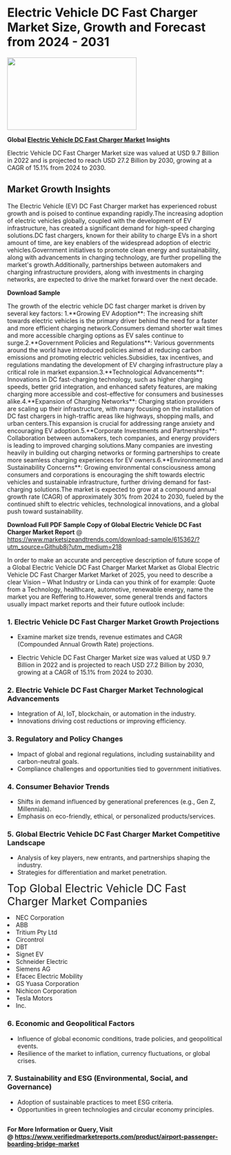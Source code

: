 <H1>Electric Vehicle DC Fast Charger Market Size, Growth and Forecast from 2024 - 2031</H1><img class="aligncenter size-medium wp-image-584254" src="https://thirdeyenews.in/wp-content/uploads/2024/09/Global-Market-Research-300x168.jpeg" alt="" width="300" height="168" /><p><strong>Global&nbsp;<a href="https://www.marketsizeandtrends.com/download-sample/615362/?utm_source=Github8j?utm_medium=218">Electric Vehicle DC Fast Charger Market</a> Insights</strong></p><p>Electric Vehicle DC Fast Charger Market size was valued at USD 9.7 Billion in 2022 and is projected to reach USD 27.2 Billion by 2030, growing at a CAGR of 15.1% from 2024 to 2030.</p><p><h2>Market Growth Insights</h2> <p>The Electric Vehicle (EV) DC Fast Charger market has experienced robust growth and is poised to continue expanding rapidly.The increasing adoption of electric vehicles globally, coupled with the development of EV infrastructure, has created a significant demand for high-speed charging solutions.DC fast chargers, known for their ability to charge EVs in a short amount of time, are key enablers of the widespread adoption of electric vehicles.Government initiatives to promote clean energy and sustainability, along with advancements in charging technology, are further propelling the market's growth.Additionally, partnerships between automakers and charging infrastructure providers, along with investments in charging networks, are expected to drive the market forward over the next decade.</p> <p><strong>Download Sample</strong></p> <p>The growth of the electric vehicle DC fast charger market is driven by several key factors: 1.**Growing EV Adoption**: The increasing shift towards electric vehicles is the primary driver behind the need for a faster and more efficient charging network.Consumers demand shorter wait times and more accessible charging options as EV sales continue to surge.2.**Government Policies and Regulations**: Various governments around the world have introduced policies aimed at reducing carbon emissions and promoting electric vehicles.Subsidies, tax incentives, and regulations mandating the development of EV charging infrastructure play a critical role in market expansion.3.**Technological Advancements**: Innovations in DC fast-charging technology, such as higher charging speeds, better grid integration, and enhanced safety features, are making charging more accessible and cost-effective for consumers and businesses alike.4.**Expansion of Charging Networks**: Charging station providers are scaling up their infrastructure, with many focusing on the installation of DC fast chargers in high-traffic areas like highways, shopping malls, and urban centers.This expansion is crucial for addressing range anxiety and encouraging EV adoption.5.**Corporate Investments and Partnerships**: Collaboration between automakers, tech companies, and energy providers is leading to improved charging solutions.Many companies are investing heavily in building out charging networks or forming partnerships to create more seamless charging experiences for EV owners.6.**Environmental and Sustainability Concerns**: Growing environmental consciousness among consumers and corporations is encouraging the shift towards electric vehicles and sustainable infrastructure, further driving demand for fast-charging solutions.The market is expected to grow at a compound annual growth rate (CAGR) of approximately 30% from 2024 to 2030, fueled by the continued shift to electric vehicles, technological innovations, and a global push toward sustainability.<p><span class=""><strong>Download Full PDF Sample Copy of Global Electric Vehicle DC Fast Charger Market Report</strong> @ <a href="https://www.marketsizeandtrends.com/download-sample/615362/?utm_source=Github8j?utm_medium=218" target="_blank">https://www.marketsizeandtrends.com/download-sample/615362/?utm_source=Github8j?utm_medium=218</a></span></p><p>In order to make an accurate and perceptive description of future scope of a Global&nbsp;Electric Vehicle DC Fast Charger Market Market as Global&nbsp;Electric Vehicle DC Fast Charger Market Market of 2025, you need to describe a clear Vision &ndash; What Industry or Linda can you think of for example: Quote from a Technology, healthcare, automotive, renewable energy, name the market you are Reffering to.However, some general trends and factors usually impact market reports and their future outlook include:</p><h3>1.&nbsp;<strong>Electric Vehicle DC Fast Charger Market Growth Projections</strong></h3><ul><li>Examine market size trends, revenue estimates and CAGR (Compounded Annual Growth Rate) projections.</li><li><p>Electric Vehicle DC Fast Charger Market size was valued at USD 9.7 Billion in 2022 and is projected to reach USD 27.2 Billion by 2030, growing at a CAGR of 15.1% from 2024 to 2030.</p></li></ul><h3>2.&nbsp;<strong>Electric Vehicle DC Fast Charger Market Technological Advancements</strong></h3><ul><li>Integration of AI, IoT, blockchain, or automation in the industry.</li><li>Innovations driving cost reductions or improving efficiency.</li></ul><h3>3.&nbsp;<strong>Regulatory and Policy Changes</strong></h3><ul><li>Impact of global and regional regulations, including sustainability and carbon-neutral goals.</li><li>Compliance challenges and opportunities tied to government initiatives.</li></ul><h3>4.&nbsp;<strong>Consumer Behavior Trends</strong></h3><ul><li>Shifts in demand influenced by generational preferences (e.g., Gen Z, Millennials).</li><li>Emphasis on eco-friendly, ethical, or personalized products/services.</li></ul><h3>5.&nbsp;<strong>Global Electric Vehicle DC Fast Charger Market Competitive Landscape</strong></h3><ul><li>Analysis of key players, new entrants, and partnerships shaping the industry.</li><li>Strategies for differentiation and market penetration.</li></ul><p data-pm-slice="1 1 []"><span style="color: inherit; font-family: inherit; font-size: 25px;">Top Global Electric Vehicle DC Fast Charger Market Companies</span></p><div class="" data-test-id=""><p><li>NEC Corporation</li><li> ABB</li><li> Tritium Pty Ltd</li><li> Circontrol</li><li> DBT</li><li> Signet EV</li><li> Schneider Electric</li><li> Siemens AG</li><li> Efacec Electric Mobility</li><li> GS Yuasa Corporation</li><li> Nichicon Corporation</li><li> Tesla Motors</li><li> Inc.</li></p></div><h3>6.&nbsp;<strong>Economic and Geopolitical Factors</strong></h3><ul><li>Influence of global economic conditions, trade policies, and geopolitical events.</li><li>Resilience of the market to inflation, currency fluctuations, or global crises.</li></ul><h3>7.&nbsp;<strong>Sustainability and ESG (Environmental, Social, and Governance)</strong></h3><ul><li>Adoption of sustainable practices to meet ESG criteria.</li><li>Opportunities in green technologies and circular economy principles.</li></ul><h2><strong style="font-size: 14px;">For More Information or Query, Visit @&nbsp;</strong><a style="background-color: #ffffff; font-size: 14px;" href="https://www.marketsizeandtrends.com/report/electric-vehicle-dc-fast-charger-market/" target="_blank">https://www.verifiedmarketreports.com/product/airport-passenger-boarding-bridge-market</a></h2>
